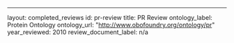 ---
layout: completed_reviews
id: pr-review
title: PR Review
ontology_label: Protein Ontology
ontology_url: "http://www.obofoundry.org/ontology/pr"
year_reviewed: 2010
review_document_label: n/a